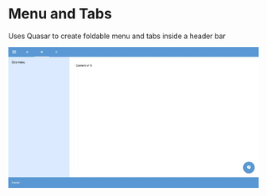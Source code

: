 # Menu and Tabs
Uses Quasar to create foldable menu and tabs inside a header bar

![Screenshot](screenshot.webp)
